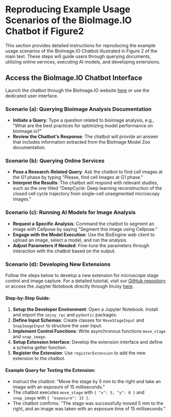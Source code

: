 # Reproducing Example Usage Scenarios of the BioImage.IO Chatbot if Figure2

This section provides detailed instructions for reproducing the example usage scenarios of the BioImage.IO Chatbot illustrated in Figure 2 of the main text. These steps will guide users through querying documents, utilizing online services, executing AI models, and developing extensions.

## Access the BioImage.IO Chatbot Interface
Launch the chatbot through the BioImage.IO website [here](https://bioimage.io/chat/) or use the dedicated user interface.

### Scenario (a): Querying Bioimage Analysis Documentation

- **Initiate a Query**: Type a question related to bioimage analysis, e.g., "What are the best practices for optimizing model performance on bioimage.io?"
- **Review the Chatbot's Response**: The chatbot will provide an answer that includes information extracted from the BioImage Model Zoo documentation.

### Scenario (b): Querying Online Services

- **Pose a Research-Related Query**: Ask the chatbot to find cell images at the G1 phase by typing "Please, find cell Images at G1 phase."
- **Interpret the Results**: The chatbot will respond with relevant studies, such as the one titled "DeepCycle: Deep learning reconstruction of the closed cell cycle trajectory from single-cell unsegmented microscopy images."

### Scenario (c): Running AI Models for Image Analysis

- **Request a Specific Analysis**: Command the chatbot to segment an image with Cellpose by saying "Segment this image using Cellpose."
- **Engage with the Model Execution**: Use the BioEngine web client to upload an image, select a model, and run the analysis.
- **Adjust Parameters if Needed**: Fine-tune the parameters through interaction with the chatbot based on the output.

### Scenario (d): Developing New Extensions

Follow the steps below to develop a new extension for microscope stage control and image capture. For a detailed tutorial, visit our [GitHub repository](https://github.com/bioimage-io/bioimageio-chatbot/blob/main/docs/bioimage-chatbot-extension-tutorial.ipynb) or access the Jupyter Notebook directly through ImJoy [here](https://imjoy-notebook.netlify.app/lab/index.html?load=https://raw.githubusercontent.com/bioimage-io/bioimageio-chatbot/main/docs/bioimage-chatbot-extension-tutorial.ipynb&open=1).

#### Step-by-Step Guide:

1. **Setup the Developer Environment**: Open a Jupyter Notebook. Install and import the `imjoy_rpc` and `pydantic` packages.
2. **Define Input Schemas**: Create classes for `MoveStageInput` and `SnapImageInput` to structure the user input.
3. **Implement Control Functions**: Write asynchronous functions `move_stage` and `snap_image`.
4. **Setup Extension Interface**: Develop the extension interface and define a schema getter function.
5. **Register the Extension**: Use `registerExtension` to add the new extension to the chatbot.

#### Example Query for Testing the Extension:

- Instruct the chatbot: "Move the stage by 5 mm to the right and take an image with an exposure of 15 milliseconds."
- The chatbot executes `move_stage` with `{ "x": 5, "y": 0 }` and `snap_image` with `{ "exposure": 15 }`.
- The chatbot confirms: "The stage was successfully moved 5 mm to the right, and an image was taken with an exposure time of 15 milliseconds."
